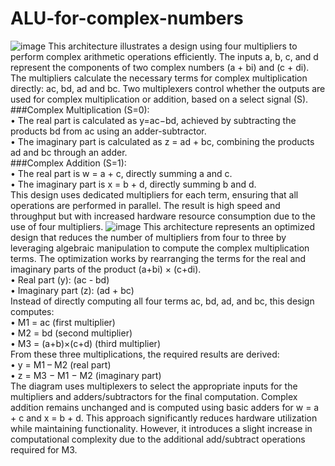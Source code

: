 # ALU-for-complex-numbers
![image](https://github.com/user-attachments/assets/4364de68-f949-4eab-af9f-87ef5de1175f)
This architecture illustrates a design using four multipliers to perform complex arithmetic operations efficiently. The inputs a, b, c, and d represent the components of two complex numbers (a + bi) and (c + di). The multipliers calculate the necessary terms for complex multiplication directly: ac, bd, ad and bc. Two multiplexers control whether the outputs are used for complex multiplication or addition, based on a select signal (S). 
###Complex Multiplication (S=0):  
• The real part is calculated as y=ac−bd, achieved by subtracting the products bd from ac using an adder-subtractor.  
• The imaginary part is calculated as z = ad + bc, combining the products ad and bc through an adder.  
###Complex Addition (S=1):  
• The real part is w = a + c, directly summing a and c.  
• The imaginary part is x = b + d, directly summing b and d.  
This design uses dedicated multipliers for each term, ensuring that all operations are performed in parallel. The result is high speed and throughput but with increased hardware resource consumption due to the use of four multipliers. 
![image](https://github.com/user-attachments/assets/1f6dd953-a0e1-44d0-925b-aae8ae496473)
This architecture represents an optimized design that reduces the number of multipliers from four to three by leveraging algebraic manipulation to compute the complex multiplication terms. 
The optimization works by rearranging the terms for the real and imaginary parts of the product (a+bi) × (c+di).  
• Real part (y): (ac - bd)  
• Imaginary part (z): (ad + bc)   
Instead of directly computing all four terms ac, bd, ad, and bc, this design computes:  
• M1 = ac (first multiplier)  
• M2 = bd (second multiplier)  
• M3 = (a+b)×(c+d) (third multiplier)  
From these three multiplications, the required results are derived:  
• y = M1 – M2 (real part)  
• z = M3 − M1 − M2 (imaginary part)   
The diagram uses multiplexers to select the appropriate inputs for the multipliers and adders/subtractors for the final computation. Complex addition remains unchanged and is computed using basic adders for w = a + c and x = b + d. This approach significantly reduces hardware utilization while maintaining functionality. However, it introduces a slight increase in computational complexity due to the additional add/subtract operations required for M3. 
